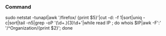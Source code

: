 

### Command  
sudo netstat -tunapl|awk '/firefox/ {print $5}'|cut  -d: -f 1|sort|uniq -c|sort|tail -n5|grep -oP '(\d+\.){3}\d+'|while read IP ; do whois $IP|awk -F':' '/^Organization/{print $2}'; done  
